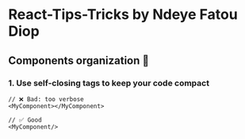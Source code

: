 # React-Tips-Tricks by **Ndeye Fatou Diop**

## Components organization 🧹

### 1. Use self-closing tags to keep your code compact

```
// ❌ Bad: too verbose
<MyComponent></MyComponent>

// ✅ Good
<MyComponent/>

```

